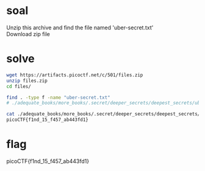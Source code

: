 # soal
Unzip this archive and find the file named 'uber-secret.txt' \
Download zip file

# solve
```bash
wget https://artifacts.picoctf.net/c/501/files.zip
unzip files.zip
cd files/

find . -type f -name "uber-secret.txt"
# ./adequate_books/more_books/.secret/deeper_secrets/deepest_secrets/uber-secret.txt

cat ./adequate_books/more_books/.secret/deeper_secrets/deepest_secrets/uber-secret.txt
picoCTF{f1nd_15_f457_ab443fd1}
```

# flag
picoCTF{f1nd_15_f457_ab443fd1}